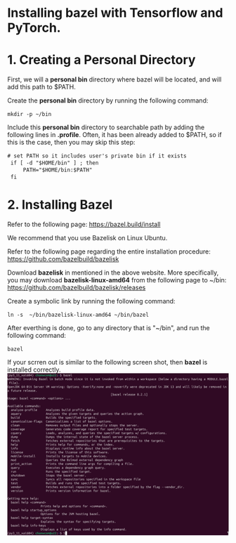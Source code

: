 # Installing bazel with Tensorflow and PyTorch.

# 1. Creating a Personal Directory
First, we will a **personal bin** directory where bazel will be located, and will add this path to $PATH.

Create the **personal bin** directory by running the following command:
```
mkdir -p ~/bin
```
Include this **personal bin** directory to searchable path by adding the following lines in **.profile**. 
Often, it has been already added to $PATH, so if this is the case, then you may skip this step:
```
# set PATH so it includes user's private bin if it exists
 if [ -d "$HOME/bin" ] ; then
     PATH="$HOME/bin:$PATH"
 fi
```

# 2. Installing Bazel
Refer to the following page:
https://bazel.build/install

We recommend that you use Bazelisk on Linux Ubuntu.

Refer to the following page regarding the entire installation procedure:
https://github.com/bazelbuild/bazelisk


Download  **bazelisk** in mentioned in the above website.
More specifically, you may download **bazelisk-linux-amd64** from the following page to ~/bin:
https://github.com/bazelbuild/bazelisk/releases

Create a symbolic link by running the following command:
```
ln -s  ~/bin/bazelisk-linux-amd64 ~/bin/bazel
```

After everthing is done, go to any directory that is "~/bin", and run the following command:
```
bazel
```

If your scrren out is similar to the following screen shot, then **bazel** is installed correctly.
<img src="./run_bazel.png" title="Github_Logo"></img>

